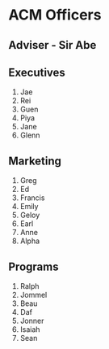 # ACM Officers

## Adviser - Sir Abe

## Executives

1. Jae
2. Rei
3. Guen
4. Piya
5. Jane
6. Glenn

## Marketing

1. Greg
2. Ed
3. Francis
4. Emily
5. Geloy
6. Earl
7. Anne
8. Alpha

## Programs

1. Ralph
2. Jommel
3. Beau
4. Daf
5. Jonner
6. Isaiah
7. Sean
